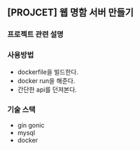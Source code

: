 ## [PROJCET] 웹 명함 서버 만들기
### 프로젝트 관련 설명
### 사용방법
- dockerfile을 빌드한다.
- docker run을 해준다.
- 간단한 api를 던져본다.
### 기술 스택
- gin gonic
- mysql
- docker

